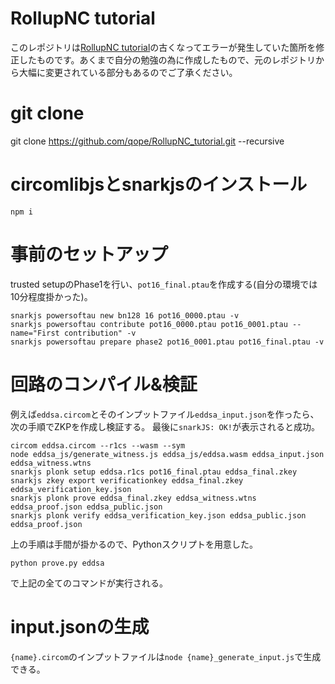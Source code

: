 # RollupNC tutorial
このレポジトリは[RollupNC tutorial](https://github.com/rollupnc/RollupNC_tutorial)の古くなってエラーが発生していた箇所を修正したものです。あくまで自分の勉強の為に作成したもので、元のレポジトリから大幅に変更されている部分もあるのでご了承ください。

# git clone

git clone https://github.com/qope/RollupNC_tutorial.git --recursive

# circomlibjsとsnarkjsのインストール

```
npm i
```

# 事前のセットアップ

trusted setupのPhase1を行い、`pot16_final.ptau`を作成する(自分の環境では10分程度掛かった)。
```
snarkjs powersoftau new bn128 16 pot16_0000.ptau -v
snarkjs powersoftau contribute pot16_0000.ptau pot16_0001.ptau --name="First contribution" -v
snarkjs powersoftau prepare phase2 pot16_0001.ptau pot16_final.ptau -v
```


# 回路のコンパイル&検証
例えば`eddsa.circom`とそのインプットファイル`eddsa_input.json`を作ったら、次の手順でZKPを作成し検証する。
最後に`snarkJS: OK!`が表示されると成功。
```
circom eddsa.circom --r1cs --wasm --sym
node eddsa_js/generate_witness.js eddsa_js/eddsa.wasm eddsa_input.json eddsa_witness.wtns
snarkjs plonk setup eddsa.r1cs pot16_final.ptau eddsa_final.zkey
snarkjs zkey export verificationkey eddsa_final.zkey eddsa_verification_key.json
snarkjs plonk prove eddsa_final.zkey eddsa_witness.wtns eddsa_proof.json eddsa_public.json
snarkjs plonk verify eddsa_verification_key.json eddsa_public.json eddsa_proof.json
```

上の手順は手間が掛かるので、Pythonスクリプトを用意した。

```
python prove.py eddsa
```
で上記の全てのコマンドが実行される。

# input.jsonの生成
`{name}.circom`のインプットファイルは`node {name}_generate_input.js`で生成できる。
